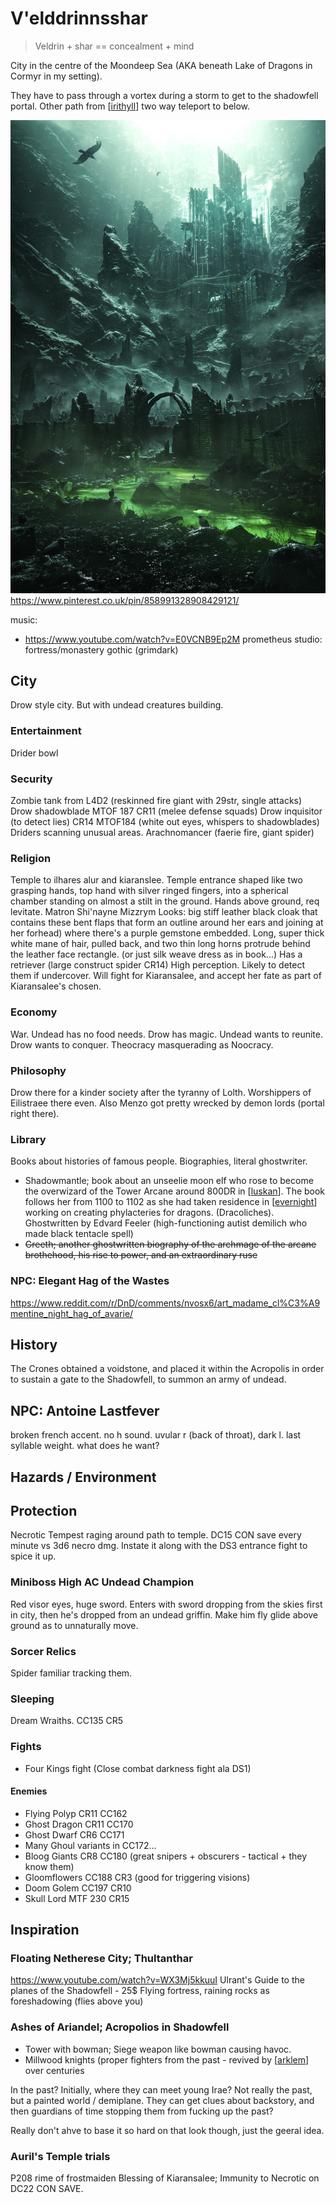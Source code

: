 # V'elddrinnsshar
> Veldrin + shar == concealment + mind

City in the centre of the Moondeep Sea (AKA beneath Lake of Dragons in Cormyr in my setting).

They have to pass through a vortex during a storm to get to the shadowfell portal.
Other path from [[irithyll]] two way teleport to below.

![](shar-entrance.jpg)
https://www.pinterest.co.uk/pin/858991328908429121/

music:
- https://www.youtube.com/watch?v=E0VCNB9Ep2M prometheus studio: fortress/monastery gothic (grimdark)

## City
Drow style city. But with undead creatures building.

### Entertainment
Drider bowl

### Security
Zombie tank from L4D2 (reskinned fire giant with 29str, single attacks)
Drow shadowblade MTOF 187 CR11 (melee defense squads)
Drow inquisitor (to detect lies) CR14 MTOF184 (white out eyes, whispers to shadowblades)
Driders scanning unusual areas.
Arachnomancer (faerie fire, giant spider)

### Religion
Temple to ilhares alur and kiaranslee.
Temple entrance shaped like two grasping hands, top hand with silver ringed fingers, into a spherical chamber standing on almost a stilt in the ground. Hands above ground, req levitate.
Matron Shi'nayne Mizzrym
Looks: big stiff leather black cloak that contains these bent flaps that form an outline around her ears and joining at her forhead) where there's a purple gemstone embedded. Long, super thick white mane of hair, pulled back, and two thin long horns protrude behind the leather face rectangle. (or just silk weave dress as in book...)
Has a retriever (large construct spider CR14)
High perception. Likely to detect them if undercover.
Will fight for Kiaransalee, and accept her fate as part of Kiaransalee's chosen.

### Economy
War. Undead has no food needs. Drow has magic. Undead wants to reunite. Drow wants to conquer.
Theocracy masquerading as Noocracy.

### Philosophy
Drow there for a kinder society after the tyranny of Lolth. Worshippers of Eilistraee there even.
Also Menzo got pretty wrecked by demon lords (portal right there).


### Library
Books about histories of famous people. Biographies, literal ghostwriter.
- Shadowmantle; book about an unseelie moon elf who rose to become the overwizard of the Tower Arcane around 800DR in [[luskan]]. The book follows her from 1100 to 1102 as she had taken residence in [[evernight]] working on creating phylacteries for dragons. (Dracoliches). Ghostwritten by Edvard Feeler (high-functioning autist demilich who made black tentacle spell)
- ~~Greeth; another ghostwritten biography of the archmage of the arcane brothehood, his rise to power, and an extraordinary ruse~~

### NPC: Elegant Hag of the Wastes
https://www.reddit.com/r/DnD/comments/nvosx6/art_madame_cl%C3%A9mentine_night_hag_of_avarie/


## History
The Crones obtained a voidstone, and placed it within the Acropolis in order to sustain a gate to the Shadowfell, to summon an army of undead.

## NPC: Antoine Lastfever
broken french accent. no h sound. uvular r (back of throat), dark l. last syllable weight.
what does he want?



## Hazards / Environment
## Protection
Necrotic Tempest raging around path to temple. DC15 CON save every minute vs 3d6 necro dmg.
Instate it along with the DS3 entrance fight to spice it up.

### Miniboss High AC Undead Champion
Red visor eyes, huge sword.
Enters with sword dropping from the skies first in city, then he's dropped from an undead griffin. Make him fly glide above ground as to unnaturally move.

### Sorcer Relics
Spider familiar tracking them.
### Sleeping
Dream Wraiths. CC135 CR5

### Fights
- Four Kings fight (Close combat darkness fight ala DS1)

#### Enemies
- Flying Polyp CR11 CC162
- Ghost Dragon CR11 CC170
- Ghost Dwarf CR6 CC171
- Many Ghoul variants in CC172...
- Bloog Giants CR8 CC180 (great snipers + obscurers - tactical + they know them)
- Gloomflowers CC188 CR3 (good for triggering visions)
- Doom Golem CC197 CR10
- Skull Lord MTF 230 CR15

## Inspiration
### Floating Netherese City; Thultanthar
https://www.youtube.com/watch?v=WX3Mj5kkuuI
Ulrant's Guide to the planes of the Shadowfell - 25$
Flying fortress, raining rocks as foreshadowing (flies above you)

### Ashes of Ariandel; Acropolios in Shadowfell
-  Tower with bowman; Siege weapon like bowman causing havoc.
-  Millwood knights (proper fighters from the past - revived by [[arklem]] over centuries

In the past? Initially, where they can meet young Irae? Not really the past, but a painted world / demiplane.
They can get clues about backstory, and then guardians of time stopping them from fucking up the past?

Really don't ahve to base it so hard on that look though, just the geeral idea.

### Auril's Temple trials
P208 rime of frostmaiden
Blessing of Kiaransalee; Immunity to Necrotic on DC22 CON SAVE.

[//begin]: # "Autogenerated link references for markdown compatibility"
[irithyll]: irithyll "Irithyll"
[luskan]: ../north/luskan "Luskan"
[evernight]: ../north/evernight "Evernight"
[arklem]: ../npcs/arklem "Arklem Greeth"
[//end]: # "Autogenerated link references"
